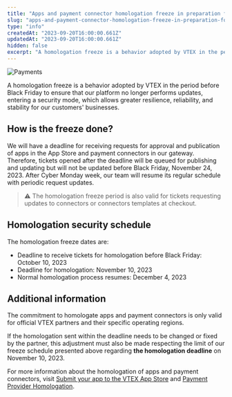```yaml
---
title: "Apps and payment connector homologation freeze in preparation for Black Friday 2023"
slug: "apps-and-payment-connector-homologation-freeze-in-preparation-for-black-friday-2023"
type: "info"
createdAt: "2023-09-20T16:00:00.661Z"
updatedAt: "2023-09-20T16:00:00.661Z"
hidden: false
excerpt: "A homologation freeze is a behavior adopted by VTEX in the period before Black Friday to ensure that our platform no longer performs updates, entering a security mode, which allows greater resilience, reliability, and stability for our customers' businesses."
---
```

![Payments](https://cdn.jsdelivr.net/gh/vtexdocs/dev-portal-content@main/images/payment-connector-homologation-freeze-in-preparation-for-black-friday-0.png)

A homologation freeze is a behavior adopted by VTEX in the period before Black Friday to ensure that our platform no longer performs updates, entering a security mode, which allows greater resilience, reliability, and stability for our customers' businesses.

## How is the freeze done?

We will have a deadline for receiving requests for approval and publication of apps in the App Store and payment connectors in our gateway. Therefore, tickets opened after the deadline will be queued for publishing and updating but will not be updated before Black Friday, November 24, 2023. After Cyber Monday week, our team will resume its regular schedule with periodic request updates.

>⚠️ The homologation freeze period is also valid for tickets requesting updates to connectors or connectors templates at checkout.

## Homologation security schedule

The homologation freeze dates are:

- Deadline to receive tickets for homologation before Black Friday: October 10, 2023
- Deadline for homologation: November 10, 2023
- Normal homologation process resumes: December 4, 2023

## Additional information

The commitment to homologate apps and payment connectors is only valid for official VTEX partners and their specific operating regions.

If the homologation sent within the deadline needs to be changed or fixed by the partner, this adjustment must also be made respecting the limit of our freeze schedule presented above regarding **the homologation deadline** on November 10, 2023.

For more information about the homologation of apps and payment connectors, visit [Submit your app to the VTEX App Store](https://developers.vtex.com/docs/guides/vtex-io-documentation-submitting-your-app-in-the-vtex-app-store) and [Payment Provider Homologation](https://developers.vtex.com/vtex-rest-api/docs/payments-integration-payment-provider-homologation).
